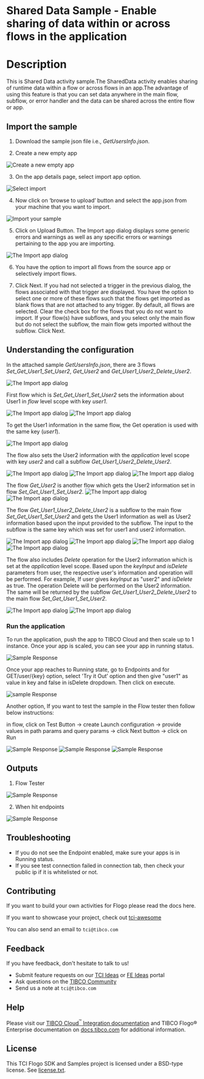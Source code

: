 # Shared Data Sample - Enable sharing of data within or across flows in the application

# Description

This is Shared Data activity sample.The SharedData activity enables sharing of runtime data within a flow or across flows in an app.The advantage of using this feature is that you can set data anywhere in the main flow, subflow, or error handler and the data can be shared across the entire flow or app.



## Import the sample
1. Download the sample json file i.e., *GetUsersInfo.json*.

2. Create a new empty app

![Create a new empty app](../../import-screenshots/2.png)

3. On the app details page, select import app option.

![Select import](../../import-screenshots/3.png)

4. Now click on ‘browse to upload’ button and select the app.json from your machine that you want to import.

![Import your sample](../../import-screenshots/4.png)

5. Click on Upload Button. The Import app dialog displays some generic errors and warnings as well as any specific errors or warnings pertaining to the app you are importing.

![The Import app dialog](../../import-screenshots/5.png)

6. You have the option to import all flows from the source app or selectively import flows.

7.  Click Next. If you had not selected a trigger in the previous dialog, the flows associated with that trigger are displayed. You have the option to select one or more of these flows such that the flows get imported as blank flows that are not attached to any trigger. By default, all flows are selected. Clear the check box for the flows that you do not want to import. If your flow(s) have subflows, and you select only the main flow but do not select the subflow, the main flow gets imported without the subflow. Click Next.



## Understanding the configuration

In the attached sample *GetUsersInfo.json*, there are 3 flows *Set_Get_User1_Set_User2*, *Get_User2* and *Get_User1_User2_Delete_User2*.

![The Import app dialog](../../import-screenshots/1_AllThreeFlows.png)

First flow which is *Set_Get_User1_Set_User2* sets the information about User1 in *flow* level scope with key *user1*.  

![The Import app dialog](../../import-screenshots/setUser1Info.png)
![The Import app dialog](../../import-screenshots/inputInUser1Info.png)

To get the User1 information in the same flow, the Get operation is used with the same key (*user1*).

![The Import app dialog](../../import-screenshots/getUser1InfoSameFlow.png)

The flow also sets the User2 information with the *application* level scope with key *user2* and call a subflow *Get_User1_User2_Delete_User2*.

![The Import app dialog](../../import-screenshots/SetUser2Info.png)
![The Import app dialog](../../import-screenshots/InputUser2Info.png)
![The Import app dialog](../../import-screenshots/SubflowInFlow1.png)

The flow *Get_User2* is another flow which gets the User2 information set in flow *Set_Get_User1_Set_User2*.
![The Import app dialog](../../import-screenshots/GetUser2InfoFlow2.png)
![The Import app dialog](../../import-screenshots/InputInUser2Info.png)

The flow *Get_User1_User2_Delete_User2* is a subflow to the main flow *Set_Get_User1_Set_User2* and gets the User1 information as well as User2 information based upon the input provided to the subflow. The input to the subflow is the same key which was set for user1 and user2 information.

![The Import app dialog](../../import-screenshots/User1BranchingCondition.png)
![The Import app dialog](../../import-screenshots/GetUser1InfoInSubflow.png)
![The Import app dialog](../../import-screenshots/User2BranchingCondition.png)
![The Import app dialog](../../import-screenshots/GetUser2InfoInSubflow.png)
 
The flow also includes *Delete* operation for the User2 information which is  set at the *application* level scope. Based upon the *keyInput* and *isDelete* parameters from user, the respective user's information and operation will be performed.
For example, If user gives *keyInput* as "user2" and *isDelete* as true. The operation Delete will be performed on the User2 information. The same will be returned by the subflow *Get_User1_User2_Delete_User2* to the main flow *Set_Get_User1_Set_User2*.

![The Import app dialog](../../import-screenshots/DeleteBRanchingCondition.png)
![The Import app dialog](../../import-screenshots/DeleteOperation.png)



### Run the application

To run the application, push the app to TIBCO Cloud and then scale up to 1 instance. Once your app is scaled, you can see your app in running status.

![Sample Response](../../import-screenshots/ScaleInstance.png)


Once your app reaches to Running state, go to Endpoints and for GET/user/{key} option, select 'Try it Out’ option and then give "user1" as value in key and false in isDelete dropdown. Then click on execute.

![sample Response](../../import-screenshots/1_Execute.png)

Another option, If you want to test the sample in the Flow tester then follow below instructions:
 
in flow, click on Test Button -> create Launch configuration -> provide values in path params and query params -> click Next button -> click on Run

![Sample Response](../../import-screenshots/1_launchconfig.png)
![Sample Response](../../import-screenshots/2_launchconfig.png)
![Sample Response](../../import-screenshots/3_valuesLaunchConfig.png)


## Outputs

1. Flow Tester

![Sample Response](../../import-screenshots/4_testeroutput.png)


2. When hit endpoints

![Sample Response](../../import-screenshots/2_user1Info.png)


## Troubleshooting

* If you do not see the Endpoint enabled, make sure your apps is in Running status.
* If you see test connection failed in connection tab, then check your public ip if it is whitelisted or not.

## Contributing
If you want to build your own activities for Flogo please read the docs here.

If you want to showcase your project, check out [tci-awesome](https://github.com/TIBCOSoftware/tci-awesome)

You can also send an email to `tci@tibco.com`

## Feedback
If you have feedback, don't hesitate to talk to us!

* Submit feature requests on our [TCI Ideas](https://ideas.tibco.com/?project=TCI) or [FE Ideas](https://ideas.tibco.com/?project=FE) portal
* Ask questions on the [TIBCO Community](https://community.tibco.com/answers/product/344006)
* Send us a note at `tci@tibco.com`

## Help
Please visit our [TIBCO Cloud<sup>&trade;</sup> Integration documentation](https://integration.cloud.tibco.com/docs/) and TIBCO Flogo® Enterprise documentation on [docs.tibco.com](https://docs.tibco.com/) for additional information.

## License
This TCI Flogo SDK and Samples project is licensed under a BSD-type license. See [license.txt](license.txt).










